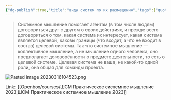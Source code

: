 ```yaml
---
{"dg-publish":true,"title":"виды систем по их размещению","tags":["quotes"],"date":"2023-03-16T10:44:52+04:00","modified_at":"2023-06-26T10:28:51+03:00","alias":"виды систем по их размещению","dg-path":"/quotes/202303161044.md","permalink":"/quotes/202303161044/","dgPassFrontmatter":true}
---
```



> Системное мышление помогает агентам (в том числе людям) договориться друг с другом о своих действиях, и прежде всего договориться о том, какая система их интересует, какая система является целевой, каковы границы (что входит, а что не входит в состав) целевой системы. Так что системное мышление — коллективное мышление, а не мышление одного человека, оно предполагает договорённости о предмете деятельности, то есть о целевой системе. Целевая система не ваша, не какой-то одной роли, она общая для команды проекта.

![Pasted image 20230316104523.png](/openbox/assets/img/Pasted%20image%2020230316104523.png)

Link:: [[Openbox/courses/ШСМ Практическое системное мышление 2023\|ШСМ Практическое системное мышление 2023]]
